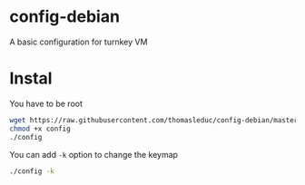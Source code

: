 config-debian
=============

A basic configuration for turnkey VM

# Instal

You have to be root

```bash
wget https://raw.githubusercontent.com/thomasleduc/config-debian/master/config
chmod +x config
./config
```

You can add ```-k``` option to change the keymap
```bash
./config -k
```
